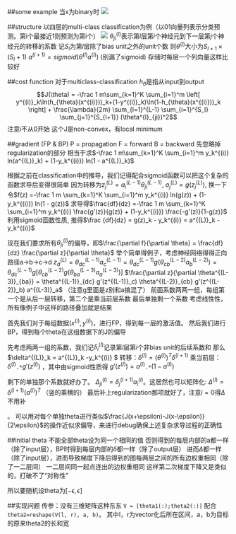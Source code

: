 ##some example
当x为binary时
![](https://img2018.cnblogs.com/blog/1086046/201906/1086046-20190617213609286-861484309.png)

##structure
以四层的multi-class classification为例（以01向量列表示分类预测。第i个最接近1则预测为第i个）
![](https://img2018.cnblogs.com/blog/1086046/201906/1086046-20190617221842311-979523321.png)
$\theta^{(l)}_{ji}$表示第$l$层第$i$个神经元到下一层第$j$个神经元的转移的系数
记$S_l$为第$l$层除了bias unit之外的unit个数
则$\theta^{(l)}$大小为$S_{l+1}\times(S_l + 1)$
$a^{(l+1)}=sigmoid(\theta^{(l)} a^{(l)})$ (别漏了sigmoid)
存储时每层一个列向量这样比较好

##cost function
对于multiclass-classification
$h_{\theta}$是指从input到output
 $$J(\theta) = -\frac 1 m\sum_{k=1}^K \sum_{i=1}^m \left[ y^{(i)}_k\ln(h_{\theta}(x^{(i)}))_k+(1-y^{(i)}_k)\ln(1-h_{\theta}(x^{(i)}))_k \right] + \frac{\lambda}{2m} \sum_{l=1}^{L-1} \sum_{i=1}^{S_l} \sum_{j=1}^{S_{l+1}} (\theta^{l}_{ji})^2$$ 
注意$i$不从0开始
这个J是non-convex，有local minimum

##gradient (FP &amp; BP)
P = propagation
F = forward
B = backward
先忽略掉regularization的部分
相当于求$-\frac 1 m\sum_{k=1}^K \sum_{i=1}^m y_k^{(i)} ln(a^{(L)}_k) + (1-y_k^{(i)}) ln(1 - a^{(L)}_k)$

根据之前在classification中的推导，我们记得配合sigmoid函数可以把这个复杂的函数求导后变得很简单
因为转移为$z^{(L)}_j = a^{(L-1)}_i \theta^{(L-1)}_{ji}$, $a^{(L)}_j = g(z^{(L)}_j)$, 换一下
令$f(z) =-\frac 1 m \sum_{k=1}^K \sum_{i=1}^m y_k^{(i)} ln(g(z)) + (1-y_k^{(i)}) ln(1 - g(z))$
求导得$\frac{df}{dz} =-\frac 1 m \sum_{k=1}^K \sum_{i=1}^m y_k^{(i)} \frac{g'(z)}{g(z)} + (1-y_k^{(i)}) \frac{-g'(z)}{1-g(z)}$
利用sigmoid函数性质, 推得$\frac {df}{dz} = g(z)_k - y_k^{(i)} = a^{(L)}_k - y_k^{(i)}$

现在我们要求所有$\theta^{(l)}_{ji}$的偏导，即$\frac{\partial f}{\partial \theta} = \frac{df}{dz} \frac{\partial z}{\partial \theta}$
举个简单得例子，考虑神经网络得得正向路径a-&gt;b-&gt;c-&gt;d
$z^{(L)}_d = \theta^{(L-1)}_{dc} a^{(L-1)}_c = \theta^{(L-1)}_{dc} g(\theta^{(L-2)}_{cb} a^{(L-2)}_b)= \theta^{(L-1)}_{dc} g[\theta^{(L-2)}_{cb} g(\theta^{(L-3)}_{ba} a^{(L-3)}_a)]$
$\frac{\partial z}{\partial \theta^{(L-3)}_{ba}} = \theta^{(L-1)}_{dc} g'(z^{(L-1)}_c) \theta^{(L-2)}_{cb} g'(z^{(L-2)}_b) a^{(L-3)}_a$ （注意g里面是z别和a搞混了）
前面系数两两一组，每组第一个是从后一层转移，第二个是乘当前层系数
最后单独剩一个系数
考虑线性性，所有像例子中这样的路径叠加就是结果

首先我们对于每组数据$(x^{(i)}, y^{(i)})$，进行FP，得到每一层的激活值。
然后我们进行BP，得到每个theta在这组数据下的J的偏导

先考虑两两一组的系数，我们记$\delta^{(l)}_i$记录第$l$层第$i$个非bias unit的后续系数和
那么$\delta^{(L)}_k = a^{(L)}_k -y_k^{(i)} $
转移：$\delta^{(l)} = (\theta^{(l)})^T \delta^{(l+1)}$
乘当前层：$\delta^{(l)}$`.*`$g'(z^{(l)})$ ，其中由sigmoid性质得 $g'(z^{(l)}) = a^{(l)}$`.*`$(1 - a^{(l)})$

剩下的单独那个系数就好办了。
$\Delta^{(l)}_{ji} = \delta^{(l+1)}_j a^{(l)}_i$。这居然也可以矩阵化: $\Delta^{(l)} = \delta^{(l+1)} (a^{(l)})^T$ （竖的乘横的）
最后补上regularization那项就好了，注意$i=0$得$\Delta$不用补

。
可以用对每个单独theta进行类似$\frac{J(x+\epsilon)-J(x-\epsilon)}{2\epsilon}$的操作近似求偏导，来进行debug确保上述复杂求导过程的正确性

##initial theta
不能全部theta设为同一个相同的值
否则得到的每层内部的a都一样（除了input层），BP时得到每层内部的$\delta$都一样（除了output层）
进而$\Delta$都一样（除了input层），进而导致梯度下降后得到的图每两层之间的所有边权重相同（除了一二层间）
一二层间同一起点连出的边权重相同
这样第二次梯度下降又是类似的，打破不了“对称性”

所以要随机设theta为$[-\epsilon,\epsilon]$

##实现问题
传参：没有三维矩阵这种东东
`V = [theta1(:);theta2(:)]` 配合 `theta2=reshape(V(l, r), a, b)`。 其中l，r为vector化后所在区间，a，b为目标的原来theta2的长和宽